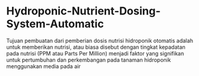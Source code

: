 # Hydroponic-Nutrient-Dosing-System-Automatic
Tujuan pembuatan dari pemberian dosis nutrisi hidroponik otomatis adalah untuk memberikan  nutrisi, atau biasa disebut dengan tingkat kepadatan pada nutrisi (PPM atau Parts Per Million)  menjadi faktor yang signifikan untuk pertumbuhan dan perkembangan pada tanaman  hidroponik menggunakan media pada air
